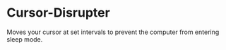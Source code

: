 # Cursor-Disrupter
 Moves your cursor at set intervals to prevent the computer from entering sleep mode.
